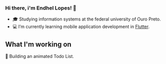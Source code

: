 ### Hi there, i'm Endhel Lopes! 👋

- :mortar_board: Studying information systems at the federal university of Ouro Preto.
- :computer: I’m currently learning mobile application development in [Flutter](https://flutter.dev/docs).

## What I'm working on

:iphone: Building an animated Todo List.


<!--
**endhel/endhel** is a ✨ _special_ ✨ repository because its `README.md` (this file) appears on your GitHub profile.

Here are some ideas to get you started:

- 🔭 I’m currently working on ...
- 🌱 I’m currently learning ...
- 👯 I’m looking to collaborate on ...
- 🤔 I’m looking for help with ...
- 💬 Ask me about ...
- 📫 How to reach me: ...
- 😄 Pronouns: ...
- ⚡ Fun fact: ...
-->

